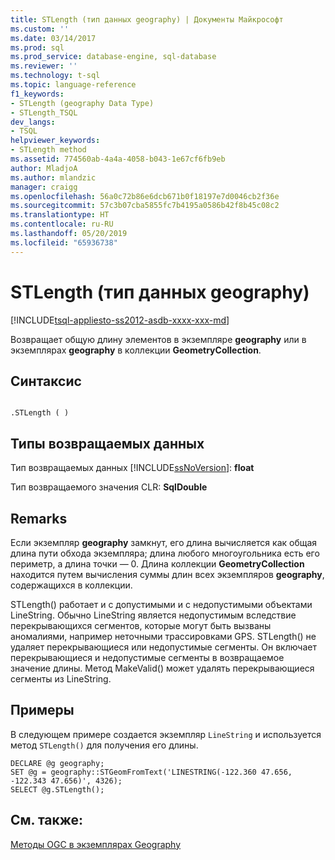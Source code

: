 ```yaml
---
title: STLength (тип данных geography) | Документы Майкрософт
ms.custom: ''
ms.date: 03/14/2017
ms.prod: sql
ms.prod_service: database-engine, sql-database
ms.reviewer: ''
ms.technology: t-sql
ms.topic: language-reference
f1_keywords:
- STLength (geography Data Type)
- STLength_TSQL
dev_langs:
- TSQL
helpviewer_keywords:
- STLength method
ms.assetid: 774560ab-4a4a-4058-b043-1e67cf6fb9eb
author: MladjoA
ms.author: mlandzic
manager: craigg
ms.openlocfilehash: 56a0c72b86e6dcb671b0f18197e7d0046cb2f36e
ms.sourcegitcommit: 57c3b07cba5855fc7b4195a0586b42f8b45c08c2
ms.translationtype: HT
ms.contentlocale: ru-RU
ms.lasthandoff: 05/20/2019
ms.locfileid: "65936738"
---
```

# <a name="stlength-geography-data-type"></a>STLength (тип данных geography)
[!INCLUDE[tsql-appliesto-ss2012-asdb-xxxx-xxx-md](../../includes/tsql-appliesto-ss2012-asdb-xxxx-xxx-md.md)]

  Возвращает общую длину элементов в экземпляре **geography** или в экземплярах **geography** в коллекции **GeometryCollection**.  
  
## <a name="syntax"></a>Синтаксис  
  
```  
  
.STLength ( )  
```  
  
## <a name="return-types"></a>Типы возвращаемых данных  
 Тип возвращаемых данных [!INCLUDE[ssNoVersion](../../includes/ssnoversion-md.md)]: **float**  
  
 Тип возвращаемого значения CLR: **SqlDouble**  
  
## <a name="remarks"></a>Remarks  
 Если экземпляр **geography** замкнут, его длина вычисляется как общая длина пути обхода экземпляра; длина любого многоугольника есть его периметр, а длина точки — 0. Длина коллекции **GeometryCollection** находится путем вычисления суммы длин всех экземпляров **geography**, содержащихся в коллекции.  
  
 STLength() работает и с допустимыми и с недопустимыми объектами LineString. Обычно LineString является недопустимым вследствие перекрывающихся сегментов, которые могут быть вызваны аномалиями, например неточными трассировками GPS. STLength() не удаляет перекрывающиеся или недопустимые сегменты. Он включает перекрывающиеся и недопустимые сегменты в возвращаемое значение длины. Метод MakeValid() может удалять перекрывающиеся сегменты из LineString.  
  
## <a name="examples"></a>Примеры  
 В следующем примере создается экземпляр `LineString` и используется метод `STLength()` для получения его длины.  
  
```  
DECLARE @g geography;  
SET @g = geography::STGeomFromText('LINESTRING(-122.360 47.656, -122.343 47.656)', 4326);  
SELECT @g.STLength();  
```  
  
## <a name="see-also"></a>См. также:  
 [Методы OGC в экземплярах Geography](../../t-sql/spatial-geography/ogc-methods-on-geography-instances.md)  
  
  
